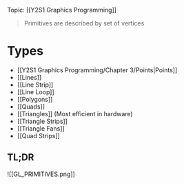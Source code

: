Topic: [[Y2S1 Graphics Programming]]

> Primitives are described by set of vertices

# Types
- [[Y2S1 Graphics Programming/Chapter 3/Points|Points]]
- [[Lines]]
- [[Line Strip]]
- [[Line Loop]]
- [[Polygons]]
- [[Quads]]
- [[Triangles]] (Most efficient in hardware)
- [[Triangle Strips]]
- [[Triangle Fans]]
- [[Quad Strips]]
## TL;DR
![[GL_PRIMITIVES.png]]